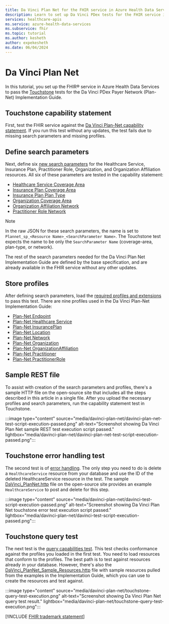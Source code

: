 ```yaml
---
title: Da Vinci Plan Net for the FHIR service in Azure Health Data Services
description: Learn to set up Da Vinci PDex tests for the FHIR service in Azure Health Data Services with this tutorial on defining search parameters, loading profiles, and running touchstone tests.
services: healthcare-apis
ms.service: azure-health-data-services
ms.subservice: fhir
ms.topic: tutorial
ms.author: kesheth
author: expekesheth
ms.date: 06/04/2024
---
```


# Da Vinci Plan Net

In this tutorial, you set up the FHIR&reg; service in Azure Health Data Services to pass the [Touchstone](https://touchstone.aegis.net/touchstone/) tests for the Da Vinci PDex Payer Network (Plan-Net) Implementation Guide.

## Touchstone capability statement

First, test the FHIR service against the [Da Vinci Plan-Net capability statement](https://touchstone.aegis.net/touchstone/testdefinitions?selectedTestGrp=/FHIRSandbox/DaVinci/FHIR4-0-1-Test/PDEX/PlanNet/00-Capability&activeOnly=false&contentEntry=TEST_SCRIPTS). If you run this test without any updates, the test fails due to missing search parameters and missing profiles.

## Define search parameters

Next, define six [new search parameters](how-to-do-custom-search.md) for the Healthcare Service, Insurance Plan, Practitioner Role, Organization, and Organization Affiliation resources. All six of these parameters are tested in the capability statement:

- [Healthcare Service Coverage Area](http://hl7.org/fhir/us/davinci-pdex-plan-net/STU1/SearchParameter-healthcareservice-coverage-area.html)
- [Insurance Plan Coverage Area](http://hl7.org/fhir/us/davinci-pdex-plan-net/STU1/SearchParameter-insuranceplan-coverage-area.html)
- [Insurance Plan Plan Type](http://hl7.org/fhir/us/davinci-pdex-plan-net/STU1/SearchParameter-insuranceplan-plan-type.html)
- [Organization Coverage Area](http://hl7.org/fhir/us/davinci-pdex-plan-net/STU1/SearchParameter-organization-coverage-area.html)
- [Organization Affiliation Network](http://hl7.org/fhir/us/davinci-pdex-plan-net/STU1/SearchParameter-organizationaffiliation-network.html)
- [Practitioner Role Network](http://hl7.org/fhir/us/davinci-pdex-plan-net/STU1/SearchParameter-practitionerrole-network.html)

> [!NOTE]
> In the raw JSON for these search parameters, the name is set to `Plannet_sp_<Resource Name>_<SearchParameter Name>`. The Touchstone test expects the name to be only the `SearchParameter Name` (coverage-area, plan-type, or network).

The rest of the search parameters needed for the Da Vinci Plan Net Implementation Guide are defined by the base specification, and are already available in the FHIR service without any other updates.

## Store profiles

After defining search parameters, load the [required profiles and extensions](./store-profiles-in-fhir.md#accessing-profiles-and-storing-profiles) to pass this test. There are nine profiles used in the Da Vinci Plan-Net Implementation Guide:

- [Plan-Net Endpoint](http://hl7.org/fhir/us/davinci-pdex-plan-net/STU1/StructureDefinition-plannet-Endpoint.html)
- [Plan-Net Healthcare Service](http://hl7.org/fhir/us/davinci-pdex-plan-net/STU1/StructureDefinition-plannet-HealthcareService.html)
- [Plan-Net InsurancePlan](http://hl7.org/fhir/us/davinci-pdex-plan-net/STU1/StructureDefinition-plannet-InsurancePlan.html) 
- [Plan-Net Location](http://hl7.org/fhir/us/davinci-pdex-plan-net/STU1/StructureDefinition-plannet-Location.html)
- [Plan-Net Network](http://hl7.org/fhir/us/davinci-pdex-plan-net/STU1/StructureDefinition-plannet-Network.html)
- [Plan-Net Organization](http://hl7.org/fhir/us/davinci-pdex-plan-net/STU1/StructureDefinition-plannet-Organization.html)
- [Plan-Net OrganizationAffiliation](http://hl7.org/fhir/us/davinci-pdex-plan-net/STU1/StructureDefinition-plannet-OrganizationAffiliation.html)
- [Plan-Net Practitioner](http://hl7.org/fhir/us/davinci-pdex-plan-net/STU1/StructureDefinition-plannet-Practitioner.html)
- [Plan-Net PractitionerRole](http://hl7.org/fhir/us/davinci-pdex-plan-net/STU1/StructureDefinition-plannet-PractitionerRole.html)

## Sample REST file

To assist with creation of the search parameters and profiles, there's a sample HTTP file on the open-source site that includes all the steps described in this article in a single file. After you upload the necessary profiles and search parameters, run the capability statement test in Touchstone.

:::image type="content" source="media/davinci-plan-net/davinci-plan-net-test-script-execution-passed.png" alt-text="Screenshot showing Da Vinci Plan Net sample REST test execution script passed." lightbox="media/davinci-plan-net/davinci-plan-net-test-script-execution-passed.png":::

## Touchstone error handling test

The second test is of [error handling](https://touchstone.aegis.net/touchstone/testdefinitions?selectedTestGrp=/FHIRSandbox/DaVinci/FHIR4-0-1-Test/PDEX/PlanNet/01-Error-Codes&activeOnly=false&contentEntry=TEST_SCRIPTS). The only step you need to do is delete a `HealthcareService` resource from your database and use the ID of the deleted HealthcareService resource in the test. The sample [DaVinci_PlanNet.http](https://github.com/microsoft/fhir-server/blob/main/docs/rest/DaVinciPlanNet/DaVinci_PlanNet.http) file on the open-source site provides an example `HealthcareService` to post and delete for this step.

:::image type="content" source="media/davinci-plan-net/davinci-test-script-execution-passed.png" alt-text="Screenshot showing Da Vinci Plan Net touchstone error test execution script passed." lightbox="media/davinci-plan-net/davinci-test-script-execution-passed.png":::

## Touchstone query test

The next test is the [query capabilities test](https://touchstone.aegis.net/touchstone/testdefinitions?selectedTestGrp=/FHIRSandbox/DaVinci/FHIR4-0-1-Test/PDEX/PlanNet/03-Query&activeOnly=false&contentEntry=TEST_SCRIPTS). This test checks conformance against the profiles you loaded in the first test. You need to load resources that conform to the profiles. The best path is to test against resources already in your database. However, there's also the [DaVinci_PlanNet_Sample_Resources.http](https://github.com/microsoft/fhir-server/blob/main/docs/rest/DaVinciPlanNet/DaVinci_PlanNet_Sample_Resources.http) file with sample resources pulled from the examples in the Implementation Guide, which you can use to create the resources and test against.  


:::image type="content" source="media/davinci-plan-net/touchstone-query-test-execution.png" alt-text="Screenshot showing Da Vinci Plan Net query test result." lightbox="media/davinci-plan-net/touchstone-query-test-execution.png":::

[!INCLUDE [FHIR trademark statement](../includes/healthcare-apis-fhir-trademark.md)]